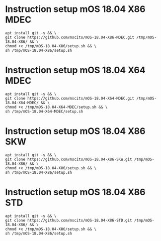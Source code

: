 # Instruction setup mOS 18.04 X86 MDEC
```
apt install git -y && \
git clone https://github.com/mscits/mOS-18.04-X86-MDEC.git /tmp/mOS-18.04-X86/ && \
chmod +x /tmp/mOS-18.04-X86/setup.sh && \
sh /tmp/mOS-18.04-X86/setup.sh
```
# Instruction setup mOS 18.04 X64 MDEC
```
apt install git -y && \
git clone https://github.com/mscits/mOS-18.04-X64-MDEC.git /tmp/mOS-18.04-X64-MDEC/ && \
chmod +x /tmp/mOS-18.04-X64-MDEC/setup.sh && \
sh /tmp/mOS-18.04-X64-MDEC/setup.sh
```
# Instruction setup mOS 18.04 X86 SKW
```
apt install git -y && \
git clone https://github.com/mscits/mOS-18.04-X86-SKW.git /tmp/mOS-18.04-X86/ && \
chmod +x /tmp/mOS-18.04-X86/setup.sh && \
sh /tmp/mOS-18.04-X86/setup.sh
```
# Instruction setup mOS 18.04 X86 STD
```
apt install git -y && \
git clone https://github.com/mscits/mOS-18.04-X86-STD.git /tmp/mOS-18.04-X86/ && \
chmod +x /tmp/mOS-18.04-X86/setup.sh && \
sh /tmp/mOS-18.04-X86/setup.sh
```